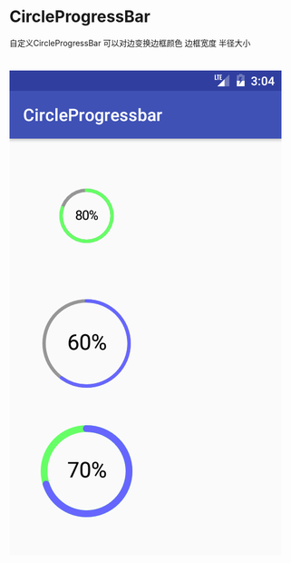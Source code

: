 # CircleProgressBar
自定义CircleProgressBar 可以对边变换边框颜色 边框宽度 半径大小
#
![image](https://github.com/zssAndroid/CircleProgressBar/raw/master/Screenshot_1506395063.png)

